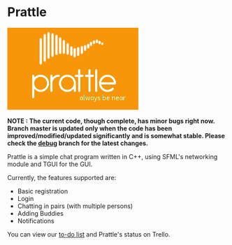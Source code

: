 Prattle
===========

![Prattle](Client/resources/images/Prattle_Madly_Orange_logo_small.png)

**NOTE : The current code, though complete, has minor bugs right now. Branch master is updated only when the code has been improved/modified/updated significantly and is somewhat stable. Please check the [debug][1] branch for the latest changes.**

Prattle is a simple chat program written in C++, using SFML's networking module and TGUI for the GUI.

Currently, the features supported are:

* Basic registration
* Login
* Chatting in pairs (with multiple persons)
* Adding Buddies
* Notifications

You can view our [to-do list][1] and Prattle's status on Trello.

[1]: https://github.com/TheIllusionistMirage/Prattle/tree/debug "debug"
[2]: https://trello.com/b/7T367Ya3/current-to-do-list "to-do list"
